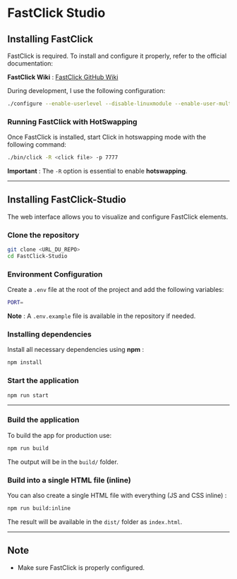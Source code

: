 # FastClick Studio

## Installing **FastClick**

FastClick is required. To install and configure it properly, refer to the official documentation:

**FastClick Wiki** : [FastClick GitHub Wiki](https://github.com/tbarbette/fastclick)

During development, I use the following configuration:

```sh
./configure --enable-userlevel --disable-linuxmodule --enable-user-multithread --enable-stats=2
```

### Running FastClick with HotSwapping

Once FastClick is installed, start Click in hotswapping mode with the following command:

```sh
./bin/click -R <click file> -p 7777
```

**Important** : The `-R` option is essential to enable **hotswapping**.

---

## Installing FastClick-Studio

The web interface allows you to visualize and configure FastClick elements.

### Clone the repository

```sh
git clone <URL_DU_REPO>
cd FastClick-Studio
```

### Environment Configuration

Create a `.env` file at the root of the project and add the following variables:

```sh
PORT=
```

**Note** : A `.env.example` file is available in the repository if needed.

### Installing dependencies

Install all necessary dependencies using **npm** :

```sh
npm install
```

### Start the application

```sh
npm run start
```

---

### Build the application

To build the app for production use:

```sh
npm run build
```

The output will be in the `build/` folder.

### Build into a single HTML file (inline)

You can also create a single HTML file with everything (JS and CSS inline) :

```sh
npm run build:inline
```

The result will be available in the `dist/` folder as `index.html`.

---

##  Note

- Make sure FastClick is properly configured.
